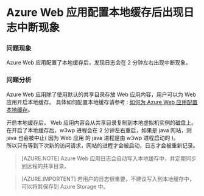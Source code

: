 <properties
                pageTitle="Azure Web 应用配置本地缓存后出现日志中断现象"
                description="Azure Web 应用配置了本地缓存后由于 w3wp 进程的中断，日志记录会出现中断现象"
                services="web-apps"
                documentationCenter=""
                authors=""
                manager=""
                editor=""
                tags="Web Apps,local cache,Log"/>

<tags
                ms.service="web-apps-aog"
                ms.date="12/23/2016"
                wacn.date="12/23/2016"/>

# Azure Web 应用配置本地缓存后出现日志中断现象

### 问题现象

Azure Web 应用配置了本地缓存后，发现日志会在 2 分钟左右出现中断现象。

### 问题分析

Azure Web 应用除了使用默认的共享目录存放 Web 应用内容，用户可以为 Web 应用开启本地缓存。 具体如何配置本地缓存请参考 : [如何为 Azure Web 应用配置本地缓存](/documentation/articles/aog-web-app-configure-local-cache/)。

开启本地缓存后， Web 应用内容会从共享目录复制到本地虚拟机实例的磁盘上。  
在开启了本地缓存后，w3wp 进程会在 2 分钟左右重启，如果是 java 网站，则 java 也会被中止( 因为 Web 应用 的 java 进程是由 w3wp 进程启动的 )。  
所以只有等到下次新的访问请求，网站的进程才会被启动，日志才会被重新记录。  

>[AZURE.NOTE]
>Azure Web 应用日志会自动写入本地缓存中，并定期同步到远程的共享目录。



>[AZURE.IMPORTENT]
>若用户的日志很重要，不建议写入到本地缓存中，可以将其保存到 Azure  Storage 中。



